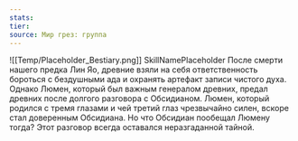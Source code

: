 ```yaml
---
stats: 
tier: 
source: Мир грез: группа
---
```

![[Temp/Placeholder_Bestiary.png]]
SkillNamePlaceholder
После смерти нашего предка Лин Яо, древние взяли на себя ответственность бороться с бездушными ада и охранять артефакт записи чистого духа. Однако Люмен, который был важным генералом древних, предал древних после долгого разговора с Обсидианом. Люмен, который родился с тремя глазами и чей третий глаз чрезвычайно силен, вскоре стал доверенным Обсидиана. Но что Обсидиан пообещал Люмену тогда? Этот разговор всегда оставался неразгаданной тайной.
